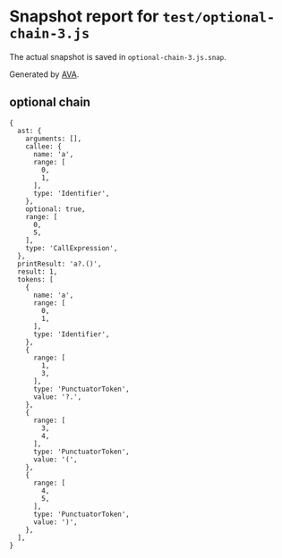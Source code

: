 # Snapshot report for `test/optional-chain-3.js`

The actual snapshot is saved in `optional-chain-3.js.snap`.

Generated by [AVA](https://ava.li).

## optional chain

    {
      ast: {
        arguments: [],
        callee: {
          name: 'a',
          range: [
            0,
            1,
          ],
          type: 'Identifier',
        },
        optional: true,
        range: [
          0,
          5,
        ],
        type: 'CallExpression',
      },
      printResult: 'a?.()',
      result: 1,
      tokens: [
        {
          name: 'a',
          range: [
            0,
            1,
          ],
          type: 'Identifier',
        },
        {
          range: [
            1,
            3,
          ],
          type: 'PunctuatorToken',
          value: '?.',
        },
        {
          range: [
            3,
            4,
          ],
          type: 'PunctuatorToken',
          value: '(',
        },
        {
          range: [
            4,
            5,
          ],
          type: 'PunctuatorToken',
          value: ')',
        },
      ],
    }
